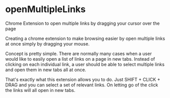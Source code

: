 # openMultipleLinks
Chrome Extension to open multiple links by dragging your cursor over the page


Creating a chrome extension to make browsing easier by open multiple links at once simply by dragging your mouse. 


Concept is pretty simple. There are normally many cases when a user would like to easily open a list of links on a page in new tabs. Instead of clicking on each individual link, a user should be able to select multiple links and open them in new tabs all at once. 

That's exactly what this extension allows you to do. Just SHIFT + CLICK + DRAG and you can select a set of relevant links. On letting go of the click the links will all open in new tabs. 

